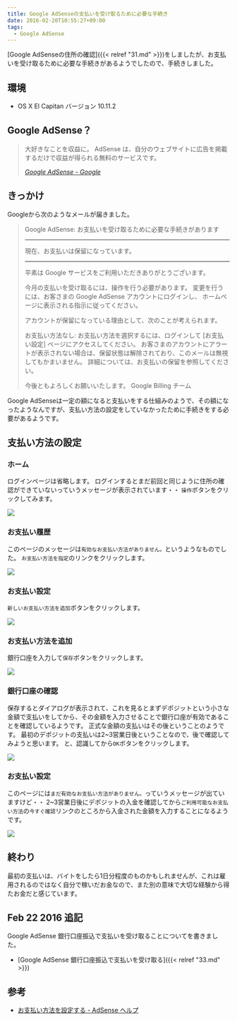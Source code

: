 ```yaml
---
title: Google AdSenseの支払いを受け取るために必要な手続き
date: 2016-02-20T10:55:27+09:00
tags:
  - Google AdSense
---
```

[Google AdSenseの住所の確認]({{< relref "31.md" >}})をしましたが、お支払いを受け取るために必要な手続きがあるようでしたので、手続きしました。

<!-- more -->

## 環境

* OS X El Capitan バージョン 10.11.2

## Google AdSense？

> 大好きなことを収益に。
AdSense は、自分のウェブサイトに広告を掲載するだけで収益が得られる無料のサービスです。
>
> <cite>[Google AdSense - Google](https://www.google.co.jp/intl/ja/adsense/start/#?modal_active=none)</cite>

## きっかけ

Googleから次のようなメールが届きました。

> Google AdSense: お支払いを受け取るために必要な手続きがあります
>
> ---
>
> 現在、お支払いは保留になっています。
>
> ---
>
> 平素は Google サービスをご利用いただきありがとうございます。
>
> 今月の支払いを受け取るには、操作を行う必要があります。 変更を行うには、お客さまの Google AdSense アカウントにログインし、 ホームページに表示される指示に従ってください。
>
> アカウントが保留になっている理由として、次のことが考えられます。
>
> お支払い方法なし: お支払い方法を選択するには、ログインして [お支払い設定] ページにアクセスしてください。
お客さまのアカウントにアラートが表示されない場合は、保留状態は解除されており、このメールは無視してもかまいません。 詳細については、お支払いの保留を参照してください。
>
> 今後ともよろしくお願いいたします。
> Google Billing チーム

Google AdSenseは一定の額になると支払いをする仕組みのようで、その額になったようなんですが、支払い方法の設定をしていなかったために手続きをする必要があるようです。

## 支払い方法の設定

### ホーム

ログインページは省略します。
ログインするとまだ前回と同じように住所の確認ができていないっていうメッセージが表示されています・・
`操作`ボタンをクリックしてみます。

![](/img/32-01.png)

### お支払い履歴

このページのメッセージは`有効なお支払い方法がありません。`というようなものでした。
`お支払い方法を指定`のリンクをクリックします。

![](/img/32-02.png)

### お支払い設定

`新しいお支払い方法を追加`ボタンをクリックします。

![](/img/32-03.png)

### お支払い方法を追加

銀行口座を入力して`保存`ボタンをクリックします。

![](/img/32-04.png)

### 銀行口座の確認

保存するとダイアログが表示されて、これを見るとまずデポジットという小さな金額で支払いをしてから、その金額を入力させることで銀行口座が有効であることを確認しているようです。
正式な金額の支払いはその後ということのようです。
最初のデポジットの支払いは2~3営業日後ということなので、後で確認してみようと思います。
と、認識してから`OK`ボタンをクリックします。

![](/img/32-05.png)

### お支払い設定

このページには`まだ有効なお支払い方法がありません。`っていうメッセージが出ていますけど・・
2~3営業日後にデポジットの入金を確認してから`ご利用可能なお支払い方法`の`今すぐ確認`リンクのところから入金された金額を入力することになるようです。

![](/img/32-06.png)

## 終わり

最初の支払いは、バイトをしたら1日分程度のものかもしれませんが、これは雇用されるのではなく自分で稼いだお金なので、また別の意味で大切な経験から得たお金だと感じています。

## Feb 22 2016 追記

Google AdSense 銀行口座振込で支払いを受け取ることについてを書きました。

* [Google AdSense 銀行口座振込で支払いを受け取る]({{< relref "33.md" >}})

## 参考

* [お支払い方法を設定する - AdSense ヘルプ](https://support.google.com/adsense/answer/1714397?hl=ja)
